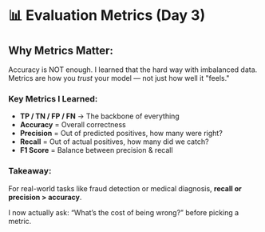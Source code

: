 # 📊 Evaluation Metrics (Day 3)

## Why Metrics Matter:
Accuracy is NOT enough. I learned that the hard way with imbalanced data.  
Metrics are how you *trust* your model — not just how well it "feels."

### Key Metrics I Learned:
- **TP / TN / FP / FN** → The backbone of everything
- **Accuracy** = Overall correctness
- **Precision** = Out of predicted positives, how many were right?
- **Recall** = Out of actual positives, how many did we catch?
- **F1 Score** = Balance between precision & recall

### Takeaway:
For real-world tasks like fraud detection or medical diagnosis, **recall or precision > accuracy**.

I now actually ask: “What’s the cost of being wrong?” before picking a metric.